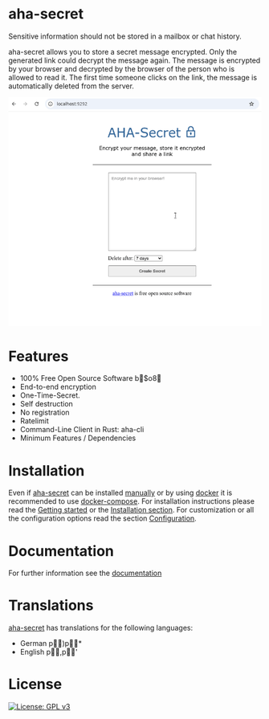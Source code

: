 # aha-secret

Sensitive information should not be stored in a mailbox or chat history.

aha-secret allows you to store a secret message encrypted. Only the generated
link could decrypt the message again. The message is encrypted by your
browser and decrypted by the browser of the person who is allowed to
read it. The first time someone clicks on the link, the message is automatically deleted from the server.

![Screenrecord of encryption and decryption](/images/ahanimation.gif)

# Features

*  100% Free Open Source Software b$o8
*  End-to-end encryption
*  One-Time-Secret.
*  Self destruction
*  No registration
*  Ratelimit
*  Command-Line Client in Rust: aha-cli
*  Minimum Features / Dependencies

# Installation

Even if [aha-secret](https://github.com/aha-oida/aha-secret/) can be installed [manually](https://aha-oida.github.io/aha-secret/docs/installation/manually) or by using [docker](https://aha-oida.github.io/aha-secret/docs/installation/docker) it is recommended to use [docker-compose](https://aha-oida.github.io/aha-secret/docs/installation/docker-compose). For installation instructions please read the [Getting started](https://aha-oida.github.io/aha-secret/getting-started) or the [Installation section](https://aha-oida.github.io/aha-secret/docs/installation). For customization or all the configuration options read the section [Configuration](https://aha-oida.github.io/aha-secret/configuration).

# Documentation

For further information see the [documentation](https://aha-oida.github.io/aha-secret/)

# Translations

[aha-secret](https://github.com/aha-oida/aha-secret/) has translations for the following languages:

* German p)p*
* English p,p'

# License

[![License: GPL v3](https://img.shields.io/badge/License-GPLv3-blue.svg)](https://www.gnu.org/licenses/gpl-3.0)
